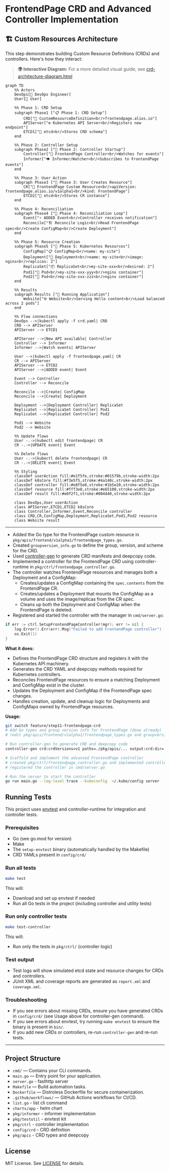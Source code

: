 # FrontendPage CRD and Advanced Controller Implementation

## 🏗️ Custom Resources Architecture

This step demonstrates building Custom Resource Definitions (CRDs) and controllers. Here's how they interact:

> **🌍 Interactive Diagram:** For a more detailed visual guide, see [crd-architecture-diagram.html](./crd-architecture-diagram.html)

```mermaid
graph TD
    %% Actors
    DevOps[👤 DevOps Engineer]
    User[👤 User]
    
    %% Phase 1: CRD Setup
    subgraph Phase1 ["📋 Phase 1: CRD Setup"]
        CRD["📄 CustomResourceDefinition<br/>frontendpage.alios.io"]
        APIServer["⚙️ Kubernetes API Server<br/>Registers new endpoint"]
        ETCD1["💾 etcd<br/>Stores CRD schema"]
    end
    
    %% Phase 2: Controller Setup  
    subgraph Phase2 ["🤖 Phase 2: Controller Startup"]
        Controller["🤖 FrontendPage Controller<br/>Watches for events"]
        Informer["👁️ Informer/Watcher<br/>Subscribes to FrontendPage events"]
    end
    
    %% Phase 3: User Action
    subgraph Phase3 ["👤 Phase 3: User Creates Resource"]
        CR["📝 FrontendPage Custom Resource<br/>apiVersion: frontendpage.alios.io/v1alpha1<br/>kind: FrontendPage"]
        ETCD2["💾 etcd<br/>Stores CR instance"]
    end
    
    %% Phase 4: Reconciliation
    subgraph Phase4 ["🔄 Phase 4: Reconciliation Loop"]
        Event["⚡ ADDED Event<br/>Controller receives notification"]
        Reconcile["🏗️ Reconcile Logic<br/>Read FrontendPage spec<br/>Create ConfigMap<br/>Create Deployment"]
    end
    
    %% Phase 5: Resource Creation
    subgraph Phase5 ["🚀 Phase 5: Kubernetes Resources"]
        ConfigMap["📋 ConfigMap<br/>name: my-site"]
        Deployment["🚢 Deployment<br/>name: my-site<br/>image: nginx<br/>replicas: 2"]
        ReplicaSet["📦 ReplicaSet<br/>my-site-xxx<br/>desired: 2"]
        Pod1["🔵 Pod<br/>my-site-xxx-yyy<br/>nginx container"]
        Pod2["🔵 Pod<br/>my-site-xxx-zzz<br/>nginx container"]
    end
    
    %% Results
    subgraph Results ["🎯 Running Application"]
        Website["🌐 Website<br/>Serving Hello content<br/>Load balanced across 2 pods"]
    end
    
    %% Flow connections
    DevOps -->|kubectl apply -f crd.yaml| CRD
    CRD --> APIServer
    APIServer --> ETCD1
    
    APIServer -->|New API available| Controller
    Controller --> Informer
    Informer -->|Watch events| APIServer
    
    User -->|kubectl apply -f frontendpage.yaml| CR
    CR --> APIServer
    APIServer --> ETCD2
    APIServer -->|ADDED event| Event
    
    Event --> Controller
    Controller --> Reconcile
    
    Reconcile -->|Create| ConfigMap
    Reconcile -->|Create| Deployment
    
    Deployment -->|Deployment Controller| ReplicaSet
    ReplicaSet -->|ReplicaSet Controller| Pod1
    ReplicaSet -->|ReplicaSet Controller| Pod2
    
    Pod1 --> Website
    Pod2 --> Website
    
    %% Update flows
    User -.->|kubectl edit frontendpage| CR
    CR -.->|UPDATE event| Event
    
    %% Delete flows  
    User -.->|kubectl delete frontendpage| CR
    CR -.->|DELETE event| Event
    
    %% Styling
    classDef userAction fill:#e1f5fe,stroke:#01579b,stroke-width:2px
    classDef k8sCore fill:#f3e5f5,stroke:#4a148c,stroke-width:2px
    classDef controller fill:#e8f5e8,stroke:#1b5e20,stroke-width:2px
    classDef resource fill:#fff3e0,stroke:#e65100,stroke-width:2px
    classDef result fill:#e0f2f1,stroke:#004d40,stroke-width:2px
    
    class DevOps,User userAction
    class APIServer,ETCD1,ETCD2 k8sCore
    class Controller,Informer,Event,Reconcile controller
    class CRD,CR,ConfigMap,Deployment,ReplicaSet,Pod1,Pod2 resource
    class Website result
```

---

- Added the Go type for the FrontendPage custom resource in `pkg/apis/frontend/v1alpha1/frontendpage_types.go`.
- Created `groupversion_info.go` to define the group, version, and scheme for the CRD.
- Used [controller-gen](https://github.com/kubernetes-sigs/controller-tools) to generate CRD manifests and deepcopy code.
- Implemented a controller for the FrontendPage CRD using controller-runtime in `pkg/ctrl/frontendpage_controller.go`.
- The controller watches FrontendPage resources and manages both a Deployment and a ConfigMap:
  - Creates/updates a ConfigMap containing the `spec.contents` from the FrontendPage CR.
  - Creates/updates a Deployment that mounts the ConfigMap as a volume and uses the image/replicas from the CR spec.
  - Cleans up both the Deployment and ConfigMap when the FrontendPage is deleted.
- Registered and started the controller with the manager in `cmd/server.go`:

```go
if err := ctrl.SetupFrontendPageController(mgr); err != nil {
    log.Error().Err(err).Msg("Failed to add FrontendPage controller")
    os.Exit(1)
}
```

**What it does:**
- Defines the FrontendPage CRD structure and registers it with the Kubernetes API machinery.
- Generates the CRD YAML and deepcopy methods required for Kubernetes controllers.
- Reconciles FrontendPage resources to ensure a matching Deployment and ConfigMap exist in the cluster.
- Updates the Deployment and ConfigMap if the FrontendPage spec changes.
- Handles creation, update, and cleanup logic for Deployments and ConfigMaps owned by FrontendPage resources.

**Usage:**
```sh
git switch feature/step11-frontendpage-crd 
# Add Go types and group version info for FrontendPage (done already)
# (edit pkg/apis/frontend/v1alpha1/frontendpage_types.go and groupversion_info.go) (done already)

# Run controller-gen to generate CRD and deepcopy code
controller-gen crd:crdVersions=v1 paths=./pkg/apis/... output:crd:dir=./config/crd object paths=./pkg/apis/...

# Scaffold and implement the advanced FrontendPage controller
# created pkg/ctrl/frontendpage_controller.go and implemented controller logic for Deployment and ConfigMap management
# registered the controller in cmd/server.go

# Run the server to start the controller
go run main.go --log-level trace --kubeconfig  ~/.kube/config server
```

## Running Tests

This project uses [envtest](https://book.kubebuilder.io/reference/envtest.html) and controller-runtime for integration and controller tests.

### Prerequisites
- Go (see go.mod for version)
- Make
- The `setup-envtest` binary (automatically handled by the Makefile)
- CRD YAMLs present in `config/crd/`

### Run all tests
```sh
make test
```
This will:
- Download and set up envtest if needed
- Run all Go tests in the project (including controller and utility tests)

### Run only controller tests
```sh
make test-controller
```
This will:
- Run only the tests in `pkg/ctrl/` (controller logic)

### Test output
- Test logs will show simulated etcd state and resource changes for CRDs and controllers.
- JUnit XML and coverage reports are generated as `report.xml` and `coverage.xml`.

### Troubleshooting
- If you see errors about missing CRDs, ensure you have generated CRDs in `config/crd/` (see Usage above for controller-gen command).
- If you see errors about envtest, try running `make envtest` to ensure the binary is present in `bin/`.
- If you add new CRDs or controllers, re-run `controller-gen` and re-run tests.

---
## Project Structure

- `cmd/` — Contains your CLI commands.
- `main.go` — Entry point for your application.
- `server.go` - fasthttp server
- `Makefile` — Build automation tasks.
- `Dockerfile` — Distroless Dockerfile for secure containerization.
- `.github/workflows/` — GitHub Actions workflows for CI/CD.
- `list.go` - list cli command
- `charts/app` - helm chart
- `pkg/informer` - informer implementation
- `pkg/testutil` - envtest kit
- `pkg/ctrl` - controller implementation
- `config/crd` - CRD definition
- `pkg/apis` - CRD types and deepcopy

## License

MIT License. See [LICENSE](LICENSE) for details.